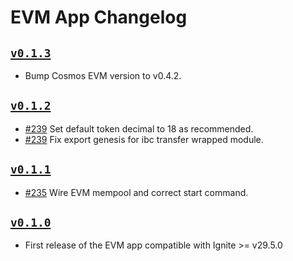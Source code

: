 # EVM App Changelog

## [`v0.1.3`](https://github.com/ignite/apps/releases/tag/evm/v0.1.3)

- []() Bump Cosmos EVM version to v0.4.2.

## [`v0.1.2`](https://github.com/ignite/apps/releases/tag/evm/v0.1.2)

- [#239](https://github.com/ignite/apps/pull/239) Set default token decimal to 18 as recommended.
- [#239](https://github.com/ignite/apps/pull/239) Fix export genesis for ibc transfer wrapped module.

## [`v0.1.1`](https://github.com/ignite/apps/releases/tag/evm/v0.1.1)

- [#235](https://github.com/ignite/apps/pull/235) Wire EVM mempool and correct start command.

## [`v0.1.0`](https://github.com/ignite/apps/releases/tag/evm/v0.1.0)

- First release of the EVM app compatible with Ignite >= v29.5.0

